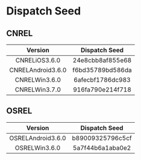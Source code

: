 # Dispatch Seed

## CNREL

| Version | Dispatch Seed |
| :-: | :-: |
| CNRELiOS3.6.0 | 24e8cbb8af855e68 |
| CNRELAndroid3.6.0 | f6bd35789bd586da |
| CNRELWin3.6.0 | 6afecbf1786dc983 |
| CNRELWin3.7.0 | 916fa790e214f718 |

## OSREL

| Version | Dispatch Seed |
| :-: | :-: |
| OSRELAndroid3.6.0 | b89009325796c5cf |
| OSRELWin3.6.0 | 5a7f44b6a1aba0e2 |
